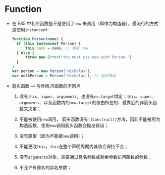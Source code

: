 # Function

- 在 ES5  中判断函数是不是使用了`new` 来调用（即作为构造器），最流行的方式是使用`instanceof`:

  ```js
  function Person(name) {
  	if (this instanceof Person) {
  		this.name = name; // 使用 new
  	} else {
  		throw new Error("You must use new with Person.")
  	}
  }
  var person = new Person("Nicholas");
  var notAPerson = Person("Nicholas"); // 抛出错误
  ```

  

- 箭头函数 `=>` 与传统JS函数的不同点

  1. 没有`this`、`super`、`arguments`，也没有`ne.target`绑定：`this`、`super`、`arguments`、以及函数内的`new.target`的值由所在的、最靠近的非箭头函数来决定；

  2. 不能被使用`new`调用， 箭头函数没有`[[Construct]]`方法，因此不能被用为构造函数，使用`new`调用箭头函数会抛出错误；

  3. 没有原型（因为不能被`new`调用）；

  4. 不能更改`this`，`this`在整个声明周期内其值会保持不变；

  5. 没有`arguments`对象，需要通过具名参数或剩余参数访问函数的参数；

  6. 不允许有重名的具名参数；

     



